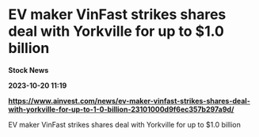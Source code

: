# EV maker VinFast strikes shares deal with Yorkville for up to $1.0 billion
**Stock News**

**2023-10-20 11:19**

**https://www.ainvest.com/news/ev-maker-vinfast-strikes-shares-deal-with-yorkville-for-up-to-1-0-billion-23101000d9f6ec357b297a9d/**

EV maker VinFast strikes shares deal with Yorkville for up to $1.0 billion